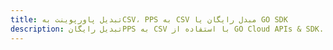 ---title: تبدیل پاورپوینت بهCSV، PPS به CSV مبدل رایگان یا GO SDKdescription: تبدیل رایگانPPS به CSV با استفاده از GO Cloud APIs & SDK. همچنین اسناد Microsoft PowerPoint را در Cloud ایجاد، ویرایش و رندر کنید.---